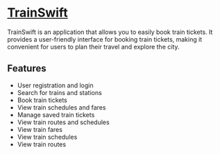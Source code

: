 # [TrainSwift](https://trainswift.netlify.app/)

TrainSwift is an application that allows you to easily book train tickets. It provides a user-friendly interface for booking train tickets, making it convenient for users to plan their travel and explore the city.

## Features

- User registration and login
- Search for trains and stations
- Book train tickets
- View train schedules and fares
- Manage saved train tickets
- View train routes and schedules
- View train fares
- View train schedules
- View train routes
